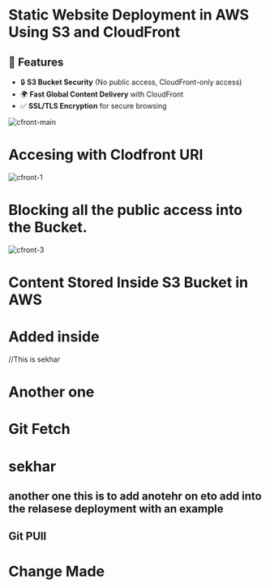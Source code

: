 #  Static Website Deployment in AWS Using S3 and CloudFront

## 📌 Features
- 🔒 **S3 Bucket Security** (No public access, CloudFront-only access)
- 🌍 **Fast Global Content Delivery** with CloudFront
- ✅ **SSL/TLS Encryption** for secure browsing

![cfront-main](https://github.com/user-attachments/assets/5cefb2f4-606e-4006-84c5-ba9711510515)
#  Accesing with Clodfront URI

![cfront-1](https://github.com/user-attachments/assets/d86b73ea-b621-4657-b0dd-6d55657a002f)
# Blocking all the public access into the Bucket.

![cfront-3](https://github.com/user-attachments/assets/34c0b664-6dde-4a2c-9baf-80013626db5d)

# Content Stored Inside S3 Bucket in AWS


# Added inside 

//This is sekhar
# Another one 


# Git Fetch

# sekhar
## another one this is to add anotehr on eto add into the relasese deployment with an example

## Git PUll 
# Change Made
